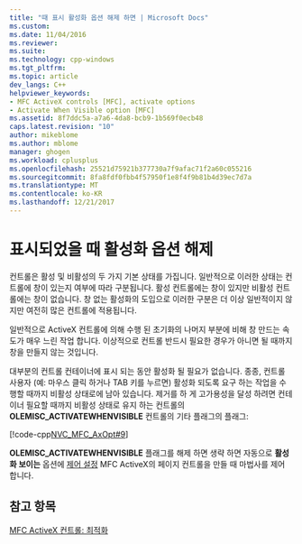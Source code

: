 ```yaml
---
title: "때 표시 활성화 옵션 해제 하면 | Microsoft Docs"
ms.custom: 
ms.date: 11/04/2016
ms.reviewer: 
ms.suite: 
ms.technology: cpp-windows
ms.tgt_pltfrm: 
ms.topic: article
dev_langs: C++
helpviewer_keywords:
- MFC ActiveX controls [MFC], activate options
- Activate When Visible option [MFC]
ms.assetid: 8f7ddc5a-a7a6-4da8-bcb9-1b569f0ecb48
caps.latest.revision: "10"
author: mikeblome
ms.author: mblome
manager: ghogen
ms.workload: cplusplus
ms.openlocfilehash: 25521d75921b377730a7f9afac71f2a60c055216
ms.sourcegitcommit: 8fa8fdf0fbb4f57950f1e8f4f9b81b4d39ec7d7a
ms.translationtype: MT
ms.contentlocale: ko-KR
ms.lasthandoff: 12/21/2017
---
```

# <a name="turning-off-the-activate-when-visible-option"></a>표시되었을 때 활성화 옵션 해제
컨트롤은 활성 및 비활성의 두 가지 기본 상태를 가집니다. 일반적으로 이러한 상태는 컨트롤에 창이 있는지 여부에 따라 구분됩니다. 활성 컨트롤에는 창이 있지만 비활성 컨트롤에는 창이 없습니다. 창 없는 활성화의 도입으로 이러한 구분은 더 이상 일반적이지 않지만 여전히 많은 컨트롤에 적용됩니다.  
  
 일반적으로 ActiveX 컨트롤에 의해 수행 된 초기화의 나머지 부분에 비해 창 만드는 속도가 매우 느린 작업 합니다. 이상적으로 컨트롤 반드시 필요한 경우가 아니면 될 때까지 창을 만들지 않는 것입니다.  
  
 대부분의 컨트롤 컨테이너에 표시 되는 동안 활성화 될 필요가 없습니다. 종종, 컨트롤 사용자 (예: 마우스 클릭 하거나 TAB 키를 누르면) 활성화 되도록 요구 하는 작업을 수행할 때까지 비활성 상태로에 남아 있습니다. 제거를 하 게 고가용성을 달성 하려면 컨테이너 필요할 때까지 비활성 상태로 유지 하는 컨트롤의 **OLEMISC_ACTIVATEWHENVISIBLE** 컨트롤의 기타 플래그의 플래그:  
  
 [!code-cpp[NVC_MFC_AxOpt#9](../mfc/codesnippet/cpp/turning-off-the-activate-when-visible-option_1.cpp)]  
  
 **OLEMISC_ACTIVATEWHENVISIBLE** 플래그를 해제 하면 생략 하면 자동으로 **활성화 보이는** 옵션에 [제어 설정](../mfc/reference/control-settings-mfc-activex-control-wizard.md) MFC ActiveX의 페이지 컨트롤을 만들 때 마법사를 제어 합니다.  
  
## <a name="see-also"></a>참고 항목  
 [MFC ActiveX 컨트롤: 최적화](../mfc/mfc-activex-controls-optimization.md)

